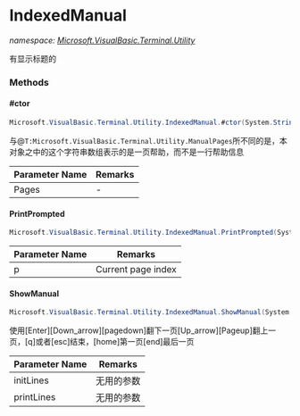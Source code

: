 ﻿# IndexedManual
_namespace: [Microsoft.VisualBasic.Terminal.Utility](./index.md)_

有显示标题的



### Methods

#### #ctor
```csharp
Microsoft.VisualBasic.Terminal.Utility.IndexedManual.#ctor(System.String[],System.String)
```
与@``T:Microsoft.VisualBasic.Terminal.Utility.ManualPages``所不同的是，本对象之中的这个字符串数组表示的是一页帮助，而不是一行帮助信息

|Parameter Name|Remarks|
|--------------|-------|
|Pages|-|


#### PrintPrompted
```csharp
Microsoft.VisualBasic.Terminal.Utility.IndexedManual.PrintPrompted(System.Int32,System.Int32,System.Int32)
```


|Parameter Name|Remarks|
|--------------|-------|
|p|Current page index|


#### ShowManual
```csharp
Microsoft.VisualBasic.Terminal.Utility.IndexedManual.ShowManual(System.Int32,System.Int32)
```
使用[Enter][Down_arrow][pagedown]翻下一页[Up_arrow][Pageup]翻上一页，[q]或者[esc]结束，[home]第一页[end]最后一页

|Parameter Name|Remarks|
|--------------|-------|
|initLines|无用的参数|
|printLines|无用的参数|



